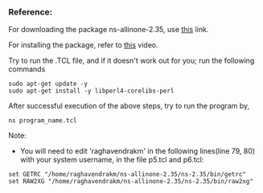 ### Reference:

For downloading the package ns-allinone-2.35, use [this](https://sourceforge.net/projects/nsnam/files/allinone/ns-allinone-2.35/) link.

For installing the package, refer to [this](https://youtu.be/qt9NkCi9ZRI) video.

Try to run the .TCL file, and if it doesn't work out for you; run the following commands

```
sudo apt-get update -y
sudo apt-get install -y libperl4-corelibs-perl
```

After successful execution of the above steps, try to run the program by,
```
ns program_name.tcl
```

Note:
- You will need to edit 'raghavendrakm' in the following lines(line 79, 80) with your system username, in the file p5.tcl and p6.tcl:
```
set GETRC "/home/raghavendrakm/ns-allinone-2.35/ns-2.35/bin/getrc"
set RAW2XG "/home/raghavendrakm/ns-allinone-2.35/ns-2.35/bin/raw2xg"
```
